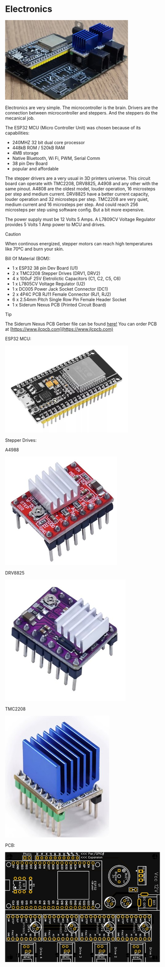 # Electronics

![](https://github.com/amjorge1972/Siderum-Nexus/blob/main/electronics/img/All.jpg)

Electronics are very simple. The microcontroller is the brain. Drivers are the connection between microcontroller and steppers. And the steppers do the mecanical job. 

The ESP32 MCU (Micro Controller Unit) was chosen because of its capabilities:
- 240MHZ 32 bit dual core processor
- 448kB ROM / 520kB RAM
- 4MB storage
- Native Bluetooth, Wi Fi, PWM, Serial Comm
- 38 pin Dev Board
- popular and affordable

The stepper drivers are a very usual in 3D printers universe. This circuit board can operate with TMC2208, DRV8825, A4908 and any other with the same pinout.
A4808 are the oldest model, louder operation, 16 microsteps per step and medium current.
DRV8825 have a better current capacity, louder operation and 32 microsteps per step.
TMC2208 are very quiet, medium current and 16 microsteps per step. And could reach 256 microsteps per step using software config. But a bit more expensive.

The power supply must be 12 Volts 5 Amps. A L7809CV Voltage Regulator provides 5 Volts 1 Amp power to MCU and drives.

> [!CAUTION]
> 
> When continous energized, stepper motors can reach high temperatures like 70ºC and burn your skin.
> 


Bill Of Material (BOM):
- 1 x ESP32 38 pin Dev Board (U1)
- 2 x TMC2208 Stepper Drives (DRV1, DRV2)
- 4 x 100uF 25V Eletrolictic Capacitors (C1, C2, C5, C6)
- 1 x L7805CV Voltage Regulator (U2)
- 1 x DC005 Power Jack Socket Connector (DC1)
- 2 x 4P4C PCB RJ11 Female Connector (RJ1, RJ2)
- 6 x 2.54mm Pitch Single Row Pin Female Header Socket
- 1 x Siderum Nexus PCB (Printed Circuit Board)



>[!Tip]
>The Siderum Nexus PCB Gerber file can be found [here!](https://github.com/amjorge1972/Siderum-Nexus/edit/main/electronics/Siderum-Nexus_PCB_Gerber.zip)
>You can order PCB at [https://www.jlcpcb.com](https://www.jlcpcb.com)
>


ESP32 MCU:

![](https://github.com/amjorge1972/Siderum-Nexus/blob/main/electronics/img/ESP32.jpg)

Stepper Drives:

A4988

![](https://github.com/amjorge1972/Siderum-Nexus/blob/main/electronics/img/A4988.jpg)

DRV8825

![](https://github.com/amjorge1972/Siderum-Nexus/blob/main/electronics/img/DRV8825.jpg)

TMC2208

![](https://github.com/amjorge1972/Siderum-Nexus/blob/main/electronics/img/TMC2208.jpg)

PCB:

![](https://github.com/amjorge1972/Siderum-Nexus/blob/main/electronics/img/PCB2.jpg)






 
